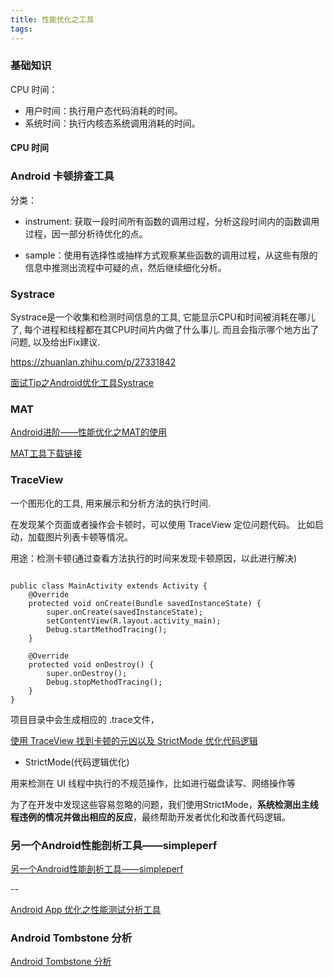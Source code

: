 ```yaml
---
title: 性能优化之工具
tags:
---
```



### 基础知识


CPU 时间：

    
* 用户时间：执行用户态代码消耗的时间。
* 系统时间：执行内核态系统调用消耗的时间。


#### CPU 时间



### Android 卡顿排查工具

分类：

* instrument: 获取一段时间所有函数的调用过程，分析这段时间内的函数调用过程，因一部分析待优化的点。

* sample：使用有选择性或抽样方式观察某些函数的调用过程，从这些有限的信息中推测出流程中可疑的点，然后继续细化分析。



### Systrace

Systrace是一个收集和检测时间信息的工具, 它能显示CPU和时间被消耗在哪儿了, 每个进程和线程都在其CPU时间片内做了什么事儿. 而且会指示哪个地方出了问题, 以及给出Fix建议.

https://zhuanlan.zhihu.com/p/27331842

[面试Tip之Android优化工具Systrace](https://www.wanandroid.com/blog/show/2184)


### MAT 

[Android进阶——性能优化之MAT的使用](https://blog.csdn.net/qq_30379689/article/details/102616657#comments)


[MAT工具下载链接](http://www.eclipse.org/mat/downloads.php)


### TraceView

一个图形化的工具, 用来展示和分析方法的执行时间.

在发现某个页面或者操作会卡顿时，可以使用 TraceView 定位问题代码。
比如启动，加载图片列表卡顿等情况。

用途：检测卡顿(通过查看方法执行的时间来发现卡顿原因，以此进行解决)

```

public class MainActivity extends Activity {
	@Override
	protected void onCreate(Bundle savedInstanceState) {
		super.onCreate(savedInstanceState);
		setContentView(R.layout.activity_main);
		Debug.startMethodTracing();
	}
 
	@Override
	protected void onDestroy() {
		super.onDestroy();
		Debug.stopMethodTracing();
	}
}
```

项目目录中会生成相应的 .trace文件，



[使用 TraceView 找到卡顿的元凶以及 StrictMode 优化代码逻辑](https://mp.weixin.qq.com/s/zc5yAsCZYYz3-XbvLoRNmg)

* StrictMode(代码逻辑优化)
  

用来检测在 UI 线程中执行的不规范操作，比如进行磁盘读写、网络操作等

为了在开发中发现这些容易忽略的问题，我们使用StrictMode，**系统检测出主线程违例的情况并做出相应的反应**，最终帮助开发者优化和改善代码逻辑。

### 另一个Android性能剖析工具——simpleperf
[另一个Android性能剖析工具——simpleperf](https://juejin.im/entry/5aa24adc5188255574594c1c)


--

[Android App 优化之性能测试分析工具](https://juejin.im/entry/57ba7ceb79bc440063a1759c)



### Android Tombstone 分析

[Android Tombstone 分析](https://blog.csdn.net/u012900947/article/details/81390679)